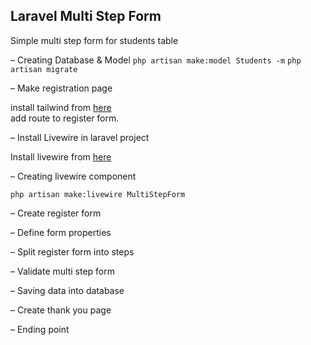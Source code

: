 ## Laravel Multi Step Form

Simple multi step form for students table

– Creating Database & Model 
`php artisan make:model Students -m`
`php artisan migrate`

– Make registration page  

install tailwind from [here](https://tailwindcss.com/docs/guides/laravel)  
add route to register form.  

– Install Livewire in laravel project  

Install livewire from [here](https://laravel-livewire.com/docs/2.x/quickstart)

– Creating livewire component  

`php artisan make:livewire MultiStepForm`  

– Create register form  

– Define form properties  

– Split register form into steps  

– Validate multi step form  

– Saving data into database  

– Create thank you page  

– Ending point  
